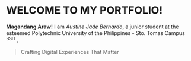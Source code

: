 # WELCOME TO MY PORTFOLIO!

**Magandang Araw!** I am _Austine Jade Bernardo_, a junior student at the esteemed Polytechnic University of the Philippines - Sto. Tomas Campus <sup> BSIT </sup>.

<!--- This is a comment --->
> Crafting Digital Experiences That Matter


